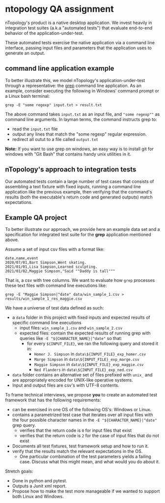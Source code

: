 # ntopology QA assignment

nTopology's product is a native desktop application. We invest heavily in integration test suites (a.k.a "automated tests") 
that evaluate end-to-end behavior of the application-under-test. 

These automated tests exercise the native application via a command line interface, 
passing input files and parameters that the application uses to generate an output.

## command line application example

To better illustrate this, we model nTopology's application-under-test through a representative: the [grep](https://en.wikipedia.org/wiki/Grep) command line application. 
As an example, consider executing the following in Windows' command prompt or a Linux bash terminal:
```commandline
grep -E "some regexp" input.txt > result.txt
```

The above command takes `input.txt` as an input file, and `"some regexp""` as command line arguments. 
In layman terms, the command instructs grep to:
- read the `input.txt` file
- output any lines that match the "some regexp" regular expression.
- redirect all outut to a file called `output.txt`

**Note:** If you want to use grep on windows, an easy way is to install git for windows with "Git Bash" that contains handy unix utilities in it.

## nTopology's approach to integration tests

Our automated tests contain a large number of test cases that consists of assembling a text fixture with fixed inputs, 
running a command line application like the previous example,
then verifying that the command's results (both the executable's return code and generated outputs) match expectations.

## Example QA project

To better illustrate our approach, we provide here an example data set and a specification for integrated test suite for the **grep** application mentioned above.

Assume a set of input csv files with a format like:
```csv
date,name,event
2020/07/01,Bart Simpson,Went skating.
2021/01/01,Lisa Simpson,Learned sculpting.
2021/01/02,Maggie Simpson,"Said ""Daddy is tall"""
```
That is, a csv with tree columns. We want to evaluate how `grep` processes these text files with command line executions like:
```csv
grep -E "Maggie Simpson|^date" data/win_sample_1.csv > results/win_sample_1_res_maggie.csv
```

We have a universe of test data defined as such:
- a `data` folder in this project with fixed inputs and expected results of specific command line executions
    - input files: `win_sample_1.csv` and `win_sample_2.csv` 
    - expected files: contain the expected results of running grep with queries like `-E "${CHARACTER_NAME}|^date"` so that:
        - for every `${INPUT_FILE}`, we ran the following query and stored it in:
            - `Homer J. Simpson` in `data\${INPUT_FILE}_exp_homer.csv`
            - `Marge Simpson` in `data\${INPUT_FILE}_exp_marge.csv`
            - `Maggie Simpson` in  `data\${INPUT_FILE}_exp_maggie.csv`
            - `Ned Flanders` in `data\${INPUT_FILE}_exp_ned.csv`
- `data` folder contains an alternative set of files prefixed with `unix_` and are appropriately encoded for UNIX-like operative systems.
- Input and output files are csv's with UTF-8 contents.

To frame technical interviews, we propose **you** to create an automated test framework that has the following requirements:
- can be exercised in one OS of the following OS's: Windows or Linux.
- contains a parametrized test case that iterates over all input files with the four possible character names in the `-E "${CHARACTER_NAME}|^date"` grep query.
   - verifies that the return code is `0` for input files that exist
   - verifies that the return code is `2` for the case of input files that do not exist
- Documents all test fixtures, test framework setup and how to run it.
- verify that the results match the relevant expectations in the OS.
    - One particular combination of the test parameters yields a failing case. Discuss what this might mean, and what would you do about it.

Stretch goals:
- Done in python and pytest.
- Outputs a Junit xml report.
- Propose how to make the test more manageable if we wanted to support both Linux and Windows.




